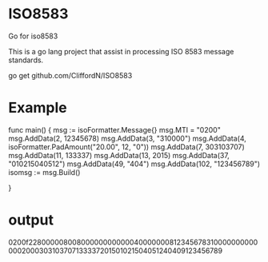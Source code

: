 # ISO8583
Go for iso8583

This is a go lang project that assist in processing ISO 8583 message standards.

 go get github.com/CliffordN/ISO8583

 # Example

 func main() {
    msg := isoFormatter.Message{}
    msg.MTI = "0200"
	  msg.AddData(2, 12345678)
	  msg.AddData(3, "310000")
	  msg.AddData(4, isoFormatter.PadAmount("20.00", 12, "0"))
	  msg.AddData(7, 303103707)
	  msg.AddData(11, 133337)
  	msg.AddData(13, 2015)
	  msg.AddData(37, "010215040512")
	  msg.AddData(49, "404")
	  msg.AddData(102, "123456789")
	  isomsg := msg.Build()

  }

  # output
   0200f228000008008000000000000400000008123456783100000000000002000303103707133337201501021504051240409123456789
